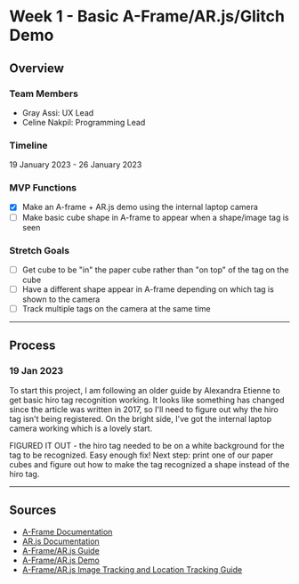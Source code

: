 # Week 1 - Basic A-Frame/AR.js/Glitch Demo

## Overview

### Team Members

- Gray Assi: UX Lead
- Celine Nakpil: Programming Lead

### Timeline

19 January 2023 - 26 January 2023

### MVP Functions

- [x] Make an A-frame + AR.js demo using the internal laptop camera
- [ ] Make basic cube shape in A-frame to appear when a shape/image tag is seen

### Stretch Goals

- [ ] Get cube to be "in" the paper cube rather than "on top" of the tag on the cube
- [ ] Have a different shape appear in A-frame depending on which tag is shown to the camera
- [ ] Track multiple tags on the camera at the same time

---

## Process

### 19 Jan 2023

To start this project, I am following an older guide by Alexandra Etienne to get basic hiro tag recognition working. It looks like something has changed since the article was written in 2017, so I'll need to figure out why the hiro tag isn't being registered. On the bright side, I've got the internal laptop camera working which is a lovely start.

FIGURED IT OUT - the hiro tag needed to be on a white background for the tag to be recognized. Easy enough fix! Next step: print one of our paper cubes and figure out how to make the tag recognized a shape instead of the hiro tag.

---

## Sources

- [A-Frame Documentation](https://aframe.io/docs/1.4.0/introduction/)
- [AR.js Documentation](https://ar-js-org.github.io/AR.js-Docs/)
- [A-Frame/AR.js Guide](https://aframe.io/blog/arjs/)
- [A-Frame/AR.js Demo](https://medium.com/arjs/augmented-reality-in-10-lines-of-html-4e193ea9fdbf)
- [A-Frame/AR.js Image Tracking and Location Tracking Guide](https://aframe.io/blog/arjs3/)

